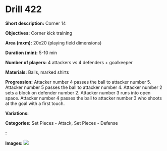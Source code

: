 # Drill 422

**Short description:**
Corner 14

**Objectives:**
Corner kick training

**Area (mxm):**
20x20 (playing field dimensions)

**Duration (min):**
5-10 min

**Number of players:**
4 attackers vs 4 defenders + goalkeeper

**Materials:**
Balls, marked shirts

**Progression:**
Attacker number 4 passes the ball to attacker number 5. Attacker number 5 passes the ball to attacker number 4. Attacker number 2 sets a block on defender number 2. Attacker number 3 runs into open space. Attacker number 4 passes the ball to attacker number 3 who shoots at the goal with a first touch.

**Variations:**


**Categories:**
Set Pieces - Attack, Set Pieces - Defense

**:**


**Images:**
![](https://www.coachingfutsal.com/\images\e68988051dee87bd4a72fbf48f2e4eadcb22eff60d71942d15d2187b8d5b9900f6ba53e26eefe26c82b1a6d52b77b3d7cd6fd2a824a37845c4f1b89ad5149e204df9fe8b093f3.jpg)

